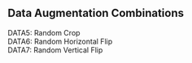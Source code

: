 

## Data Augmentation Combinations
DATA5: Random Crop  
DATA6: Random Horizontal Flip  
DATA7: Random Vertical Flip 
